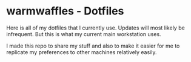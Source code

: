 # warmwaffles - Dotfiles

Here is all of my dotfiles that I currently use. Updates will most likely be
infrequent. But this is what my current main workstation uses.

I made this repo to share my stuff and also to make it easier for me to
replicate my preferences to other machines relatively easily.
